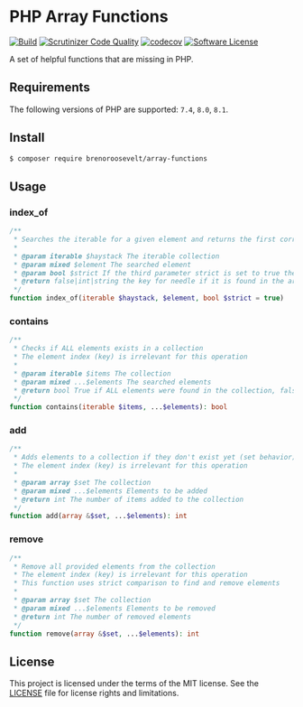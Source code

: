 # PHP Array Functions

[![Build](https://github.com/brenoroosevelt/php-array-functions/actions/workflows/ci.yml/badge.svg)](https://github.com/brenoroosevelt/php-array-functions/actions/workflows/ci.yml)
[![Scrutinizer Code Quality](https://scrutinizer-ci.com/g/brenoroosevelt/php-array-functions/badges/quality-score.png?b=main)](https://scrutinizer-ci.com/g/brenoroosevelt/php-array-functions/?branch=main)
[![codecov](https://codecov.io/gh/brenoroosevelt/php-array-functions/branch/main/graph/badge.svg?token=S1QBA18IBX)](https://codecov.io/gh/brenoroosevelt/php-array-functions)
[![Software License](https://img.shields.io/badge/license-MIT-brightgreen.svg?style=flat)](LICENSE.md)

A set of helpful functions that are missing in PHP.

## Requirements

The following versions of PHP are supported: `7.4`, `8.0`, `8.1`.

## Install

```bash
$ composer require brenoroosevelt/array-functions
```

## Usage

### index_of
```php
/**
 * Searches the iterable for a given element and returns the first corresponding key (index) if successful
 *
 * @param iterable $haystack The iterable collection
 * @param mixed $element The searched element
 * @param bool $strict If the third parameter strict is set to true then will also check the types of the needle
 * @return false|int|string the key for needle if it is found in the array, false otherwise.
 */
function index_of(iterable $haystack, $element, bool $strict = true)
```

### contains
```php
/**
 * Checks if ALL elements exists in a collection
 * The element index (key) is irrelevant for this operation
 *
 * @param iterable $items The collection
 * @param mixed ...$elements The searched elements
 * @return bool True if ALL elements were found in the collection, false otherwise
 */
function contains(iterable $items, ...$elements): bool
```

### add
```php
/**
 * Adds elements to a collection if they don't exist yet (set behavior).
 * The element index (key) is irrelevant for this operation
 *
 * @param array $set The collection
 * @param mixed ...$elements Elements to be added
 * @return int The number of items added to the collection
 */
function add(array &$set, ...$elements): int
```

### remove
```php
/**
 * Remove all provided elements from the collection
 * The element index (key) is irrelevant for this operation
 * This function uses strict comparison to find and remove elements
 *
 * @param array $set The collection
 * @param mixed ...$elements Elements to be removed
 * @return int The number of removed elements
 */
function remove(array &$set, ...$elements): int
```

## License

This project is licensed under the terms of the MIT license. See the [LICENSE](LICENSE.md) file for license rights and limitations.
